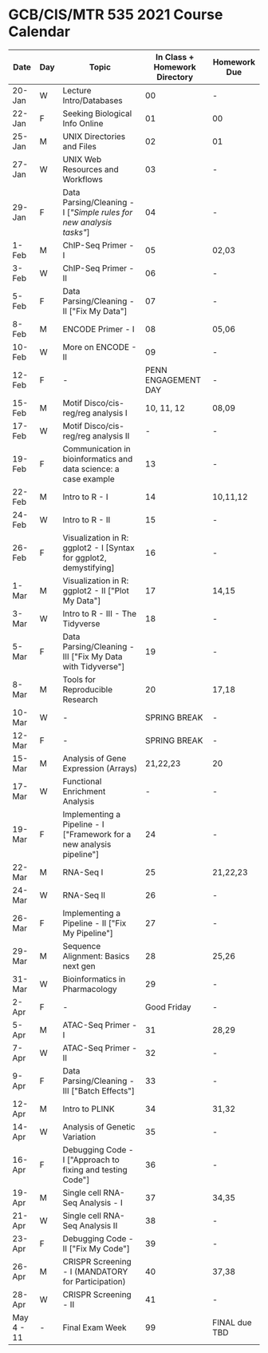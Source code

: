 # GCB/CIS/MTR 535 2021 Course Calendar

| Date       | Day | Topic                                                                 | In Class + Homework Directory | Homework Due  |
|------------|-----|-----------------------------------------------------------------------|-------------------------------|---------------|
| 20-Jan     | W   | Lecture Intro/Databases                                               | 00                            | -             |
| 22-Jan     | F   | Seeking Biological Info Online                                        | 01                            | 00            |
| 25-Jan     | M   | UNIX Directories and Files                                            | 02                            | 01            |
| 27-Jan     | W   | UNIX Web Resources and Workflows                                      | 03                            | -             |
| 29-Jan     | F   | Data Parsing/Cleaning - I [<em>"Simple rules for new analysis tasks"</em>]     | 04                            | -             |
| 1-Feb      | M   | ChIP-Seq Primer - I                                                   | 05                            | 02,03         |
| 3-Feb      | W   | ChIP-Seq Primer - II                                                  | 06                            | -             |
| 5-Feb      | F   | Data Parsing/Cleaning - II ["Fix My Data"]                            | 07                            | -             |
| 8-Feb      | M   | ENCODE Primer - I                                                     | 08                            | 05,06         |
| 10-Feb     | W   | More on ENCODE - II                                                   | 09                            | -             |
| 12-Feb     | F   | -                                                                     | PENN ENGAGEMENT DAY           | -             |
| 15-Feb     | M   | Motif Disco/cis-reg/reg analysis I                                    | 10, 11, 12                    | 08,09         |
| 17-Feb     | W   | Motif Disco/cis-reg/reg analysis II                                   | -                             | -             |
| 19-Feb     | F   | Communication in bioinformatics and data science: a case example      | 13                            | -             |
| 22-Feb     | M   | Intro to R - I                                                        | 14                            | 10,11,12      |
| 24-Feb     | W   | Intro to R - II                                                       | 15                            | -             |
| 26-Feb     | F   | Visualization in R: ggplot2 - I [Syntax for ggplot2, demystifying]    | 16                            | -             |
| 1-Mar      | M   | Visualization in R: ggplot2 - II ["Plot My Data"]                     | 17                            | 14,15         |
| 3-Mar      | W   | Intro to R - III - The Tidyverse                                      | 18                            | -             |
| 5-Mar      | F   | Data Parsing/Cleaning - III ["Fix My Data with Tidyverse"]            | 19                            | -             |
| 8-Mar      | M   | Tools for Reproducible Research                                       | 20                            | 17,18         |
| 10-Mar     | W   | -                                                                     | SPRING BREAK                  | -             |
| 12-Mar     | F   | -                                                                     | SPRING BREAK                  | -             |
| 15-Mar     | M   | Analysis of Gene Expression (Arrays)                                  | 21,22,23                      | 20            |
| 17-Mar     | W   | Functional Enrichment Analysis                                        | -                             | -             |
| 19-Mar     | F   | Implementing a Pipeline - I ["Framework for a new analysis pipeline"] | 24                            | -             |
| 22-Mar     | M   | RNA-Seq I                                                             | 25                            | 21,22,23      |
| 24-Mar     | W   | RNA-Seq II                                                            | 26                            | -             |
| 26-Mar     | F   | Implementing a Pipeline - II ["Fix My Pipeline"]                      | 27                            | -             |
| 29-Mar     | M   | Sequence Alignment: Basics next gen                                   | 28                            | 25,26         |
| 31-Mar     | W   | Bioinformatics in Pharmacology                                        | 29                            | -             |
| 2-Apr      | F   | -                                                                     | Good Friday                   | -             |
| 5-Apr      | M   | ATAC-Seq Primer - I                                                   | 31                            | 28,29         |
| 7-Apr      | W   | ATAC-Seq Primer - II                                                  | 32                            | -             |
| 9-Apr      | F   | Data Parsing/Cleaning - III ["Batch Effects"]                         | 33                            | -             |
| 12-Apr     | M   | Intro to PLINK                                                        | 34                            | 31,32         |
| 14-Apr     | W   | Analysis of Genetic Variation                                         | 35                            | -             |
| 16-Apr     | F   | Debugging Code - I ["Approach to fixing and testing Code"]            | 36                            | -             |
| 19-Apr     | M   | Single cell RNA-Seq Analysis - I                                      | 37                            | 34,35         |
| 21-Apr     | W   | Single cell RNA-Seq Analysis II                                       | 38                            | -             |
| 23-Apr     | F   | Debugging Code - II ["Fix My Code"]                                   | 39                            | -             |
| 26-Apr     | M   | CRISPR Screening - I (MANDATORY for Participation)                    | 40                            | 37,38         |
| 28-Apr     | W   | CRISPR Screening - II                                                 | 41                            | -             |
| May 4 - 11 | -   | Final Exam Week                                                       | 99                            | FINAL due TBD |